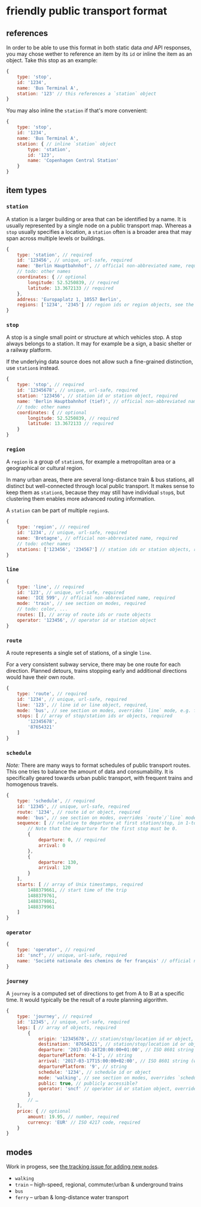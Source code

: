 # friendly public transport format

## references

In order to be able to use this format in both static data *and* API responses, you may chose wether to reference an item by its `id` or inline the item as an object. Take this stop as an example:

```js
{
	type: 'stop',
	id: '1234',
	name: 'Bus Terminal A',
	station: '123' // this references a `station` object
}
```

You may also inline the `station` if that's more convenient:

```js
{
	type: 'stop',
	id: '1234',
	name: 'Bus Terminal A',
	station: { // inline `station` object
		type: 'station',
		id: '123',
		name: 'Copenhagen Central Station'
	}
}
```

## item types

### `station`

A station is a larger building or area that can be identified by a name. It is usually represented by a single node on a public transport map. Whereas a `stop` usually specifies a location, a `station` often is a broader area that may span across multiple levels or buildings.

```js
{
	type: 'station', // required
	id: '123456', // unique, url-safe, required
	name: 'Berlin Hauptbahnhof', // official non-abbreviated name, required
	// todo: other names
	coordinates: { // optional
		longitude: 52.5250839, // required
		latitude: 13.3672133 // required
	},
	address: 'Europaplatz 1, 10557 Berlin',
	regions: ['1234', '2345'] // region ids or region objects, see the section on 'region's, optional
}
```

### `stop`

A stop is a single small point or structure at which vehicles stop. A stop always belongs to a station. It may for example be a sign, a basic shelter or a railway platform.

If the underlying data source does not allow such a fine-grained distinction, use `station`s instead.

```js
{
	type: 'stop', // required
	id: '12345678', // unique, url-safe, required
	station: '123456', // station id or station object, required
	name: 'Berlin Hauptbahnhof (tief)', // official non-abbreviated name, required
	// todo: other names
	coordinates: { // optional
		longitude: 52.5250839, // required
		latitude: 13.3672133 // required
	}
}
```

### `region`

A `region` is a group of `station`s, for example a metropolitan area or a geographical or cultural region.

In many urban areas, there are several long-distance train & bus stations, all distinct but well-connected through local public transport. It makes sense to keep them as `station`s, because they may still have individual `stop`s, but clustering them enables more advanced routing information.

A `station` can be part of multiple `region`s.

```js
{
	type: 'region', // required
	id: '1234', // unique, url-safe, required
	name: 'Bretagne', // official non-abbreviated name, required
	// todo: other names
	stations: ['123456', '234567'] // station ids or station objects, required
}
```

### `line`

```js
{
	type: 'line', // required
	id: '123', // unique, url-safe, required
	name: 'ICE 599', // official non-abbreviated name, required
	mode: 'train', // see section on modes, required
	// todo: color, ...
	routes: [], // array of route ids or route objects
	operator: '123456', // operator id or station object
}
```

### `route`

A route represents a single set of stations, of a single `line`.

For a very consistent subway service, there may be one route for each direction. Planned detours, trains stopping early and additional directions would have their own route.

```js
{
	type: 'route', // required
	id: '1234', // unique, url-safe, required
	line: '123', // line id or line object, required,
	mode: 'bus', // see section on modes, overrides `line` mode, e.g. for replacements services
	stops: [ // array of stop/station ids or objects, required
		'12345678',
		'87654321'
	]
}
```

### `schedule`

*Note:* There are many ways to format schedules of public transport routes. This one tries to balance the amount of data and consumability. It is specifically geared towards urban public transport, with frequent trains and homogenous travels.

```js
{
	type: 'schedule', // required
	id: '12345', // unique, url-safe, required
	route: '1234', // route id or object, required
	mode: 'bus', // see section on modes, overrides `route`/`line` mode, e.g. for replacements services
	sequence: [ // relative to departure at first station/stop, in 1-to-1 relation to `route` stops
		// Note that the departure for the first stop must be 0.
		{
			departure: 0, // required
			arrival: 0
		},
		{
			departure: 130,
			arrival: 120
		}
	],
	starts: [ // array of Unix timestamps, required
		1488379661, // start time of the trip
		1488379761,
		1488379861,
		1488379961
	]
}
```

### `operator`

```js
{
	type: 'operator', // required
	id: 'sncf', // unique, url-safe, required
	name: 'Société nationale des chemins de fer français' // official non-abbreviated name, required
}
```

### `journey`

A `journey` is a computed set of directions to get from A to B at a specific time. It would typically be the result of a route planning algorithm.

```js
{
	type: 'journey', // required
	id: '12345', // unique, url-safe, required
	legs: [ // array of objects, required
		{
			origin: '12345678', // station/stop/location id or object, required
			destination: '87654321', // station/stop/location id or object, required
			departure: '2017-03-16T20:00:00+01:00', // ISO 8601 string (with origin timezone), required
			departurePlatform: '4-1', // string
			arrival: '2017-03-17T15:00:00+02:00', // ISO 8601 string (with destination timezone), required
			departurePlatform: '9', // string
			schedule: '1234', // schedule id or object
			mode: 'walking', // see section on modes, overrides `schedule` mode
			public: true, // publicly accessible?
			operator: 'sncf' // operator id or station object, overrides `schedule` mode
		}
		// …
	],
	price: { // optional
		amount: 19.95, // number, required
		currency: 'EUR' // ISO 4217 code, required
	}
}
```

## modes

Work in progess, see [the tracking issue for adding new `mode`s](https://github.com/public-transport/friendly-public-transport-format/issues/4).

- `walking`
- `train` – high-speed, regional, commuter/urban & underground trains
- `bus`
- `ferry` – urban & long-distance water transport
